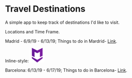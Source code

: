 # Travel Destinations

A simple app to keep track of destinations I'd like to visit.

Locations and Time Frame.

Madrid - 6/9/19 - 6/13/19;
Things to do in Mardrid- [Link](https://www.thecrazytourist.com/best-things-madrid-spain/).

Inline-style: 
![alt text](https://github.com/adam-p/markdown-here/raw/master/src/common/images/icon48.png "Logo Title Text 1")


                
Barcelona: 6/13/19 - 6/17/19;
Things to do in Barcelona- [Link](https://www.thecrazytourist.com/best-things-barcelona-spain/).
